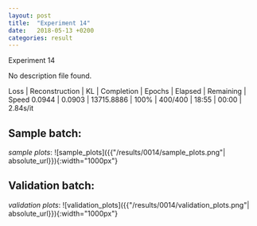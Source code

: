 ```yaml
---
layout: post
title:  "Experiment 14"
date:   2018-05-13 +0200
categories: result
---
```

Experiment 14

No description file found.

Loss | Reconstruction | KL | Completion | Epochs | Elapsed | Remaining | Speed
0.0944 | 0.0903 | 13715.8886 | 100% | 400/400 | 18:55 | 00:00 | 2.84s/it



## **Sample batch**:
_sample plots_:
![sample_plots]({{"/results/0014/sample_plots.png"| absolute_url}}){:width="1000px"}


## **Validation batch**:
_validation plots_:
![validation_plots]({{"/results/0014/validation_plots.png"| absolute_url}}){:width="1000px"}

